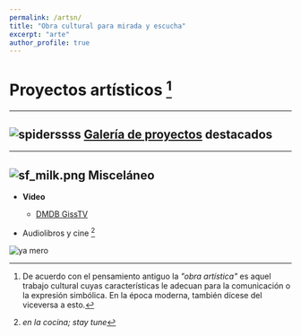 ```yaml
---
permalink: /artsn/
title: "Obra cultural para mirada y escucha"
excerpt: "arte"
author_profile: true
---
```


# Proyectos artísticos [^1]

---

## <img src="/io/images/spider-s.png" alt="spiderssss"> [Galería de proyectos](/portfolio/) destacados 

---

## <img src="/io/images/spider-s.png" alt="sf_milk.png"> Misceláneo

- __Video__
	- [DMDB GissTV](http://giss.tv/dmmdb/index.php?channel=vlax "Kill TV! LOL")
 
- Audiolibros y cine [^2]

![ya mero](https://web.archive.org/web/20091027035934/http://www.geocities.com/juan1merlin/underconstruction_sign.gif)

[^1]: De acuerdo con el pensamiento antiguo la _"obra artística"_ es aquel trabajo cultural cuyas características le adecuan para la comunicación o la expresión simbólica. En la época moderna, también dícese del viceversa a esto.

[^2]: _en la cocina; stay tune_
